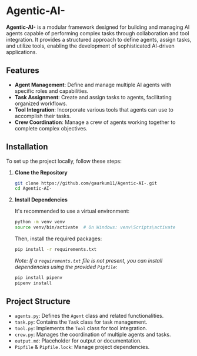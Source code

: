 # **Agentic-AI-**

**Agentic-AI-** is a modular framework designed for building and managing AI agents capable of performing complex tasks through collaboration and tool integration. It provides a structured approach to define agents, assign tasks, and utilize tools, enabling the development of sophisticated AI-driven applications.

## **Features**

- **Agent Management**: Define and manage multiple AI agents with specific roles and capabilities.
- **Task Assignment**: Create and assign tasks to agents, facilitating organized workflows.
- **Tool Integration**: Incorporate various tools that agents can use to accomplish their tasks.
- **Crew Coordination**: Manage a crew of agents working together to complete complex objectives.

## **Installation**

To set up the project locally, follow these steps:

1. **Clone the Repository**

   ```sh
   git clone https://github.com/gaurkum11/Agentic-AI-.git
   cd Agentic-AI-
   ```

2. **Install Dependencies**

   It's recommended to use a virtual environment:

   ```sh
   python -m venv venv
   source venv/bin/activate  # On Windows: venv\Scripts\activate
   ```

   Then, install the required packages:

   ```sh
   pip install -r requirements.txt
   ```

   *Note: If a `requirements.txt` file is not present, you can install dependencies using the provided `Pipfile`:*

   ```sh
   pip install pipenv
   pipenv install
   ```


## **Project Structure**

- `agents.py`: Defines the `Agent` class and related functionalities.
- `task.py`: Contains the `Task` class for task management.
- `tool.py`: Implements the `Tool` class for tool integration.
- `crew.py`: Manages the coordination of multiple agents and tasks.
- `output.md`: Placeholder for output or documentation.
- `Pipfile` & `Pipfile.lock`: Manage project dependencies.



